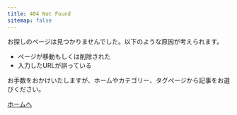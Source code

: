 ```yaml
---
title: 404 Not Found
sitemap: false
---
```


お探しのページは見つかりませんでした。以下のような原因が考えられます。

- ページが移動もしくは削除された
- 入力したURLが誤っている

お手数をおかけいたしますが、ホームやカテゴリー、タグページから記事をお選びください。

[ホームへ](/)
